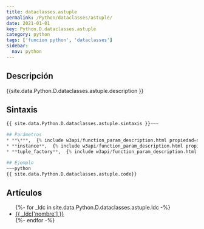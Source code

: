 ```yaml
---
title: dataclasses.astuple
permalink: /Python/dataclasses/astuple/
date: 2021-01-01
key: Python.D.dataclasses.astuple
category: python
tags: ['funcion python', 'dataclasses']
sidebar: 
  nav: python
---
```


## Descripción
{{site.data.Python.D.dataclasses.astuple.description }}

## Sintaxis
~~~python
{{ site.data.Python.D.dataclasses.astuple.sintaxis }}~~~

## Parámetros
* **\***,  {% include w3api/function_param_description.html propiedad=site.data.Python.D.dataclasses.astuple valor="*" %}
* **instance**,  {% include w3api/function_param_description.html propiedad=site.data.Python.D.dataclasses.astuple valor="instance" %}
* **tuple_factory**,  {% include w3api/function_param_description.html propiedad=site.data.Python.D.dataclasses.astuple valor="tuple_factory" %}

## Ejemplo
~~~python
{{ site.data.Python.D.dataclasses.astuple.code}}
~~~

## Artículos
<ul>
{%- for _ldc in site.data.Python.D.dataclasses.astuple.ldc -%}
   <li>
       <a href="{{_ldc['url'] }}">{{ _ldc['nombre'] }}</a>
   </li>
{%- endfor -%}
</ul>
